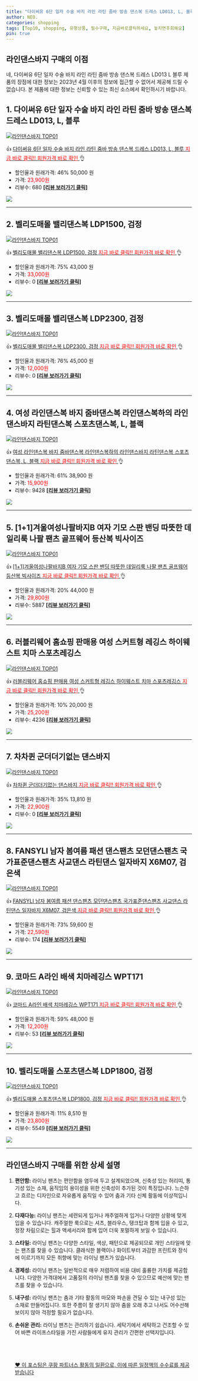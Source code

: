 ```yaml
---
title: "다이써유 6단 일자 수술 바지 라인 라틴 줌바 방송 댄스복 드레스 LD013, L, 블루 가격 최저가 할인가 라인댄스바지 최저가 추천 제품 비교"
author: NEO.
categories: shopping
tags: [Top10, shopping, 유행상품, 필수구매, 지금바로클릭하세요, 놓치면후회해요]
pin: true
---
```

## 라인댄스바지 구매의 이점
네, 다이써유 6단 일자 수술 바지 라인 라틴 줌바 방송 댄스복 드레스 LD013 L 블루 제품의 장점에 대한 정보는 2023년 4월 이후의 정보에 접근할 수 없어서 제공해 드릴 수 없습니다. 본 제품에 대한 정보는 신뢰할 수 있는 최신 소스에서 확인하시기 바랍니다.

   

## 1. 다이써유 6단 일자 수술 바지 라인 라틴 줌바 방송 댄스복 드레스 LD013, L, 블루

[![라인댄스바지 TOP01](https://thumbnail7.coupangcdn.com/thumbnails/remote/490x490ex/image/vendor_inventory/2f8b/996707d59c037ac8d75ac52c5b61c9e21f863f0ffc7383d120f062da4c9c.jpg)](https://link.coupang.com/re/AFFSDP?lptag=AF3617701&subid=GithubCoopas&pageKey=7606663408&traceid=V0-153&itemId=20135612099&vendorItemId=88022670632)


👍 [다이써유 6단 일자 수술 바지 라인 라틴 줌바 방송 댄스복 드레스 LD013, L, 블루 <font color=red> 지금 바로 클릭!! 회원가격 바로 확인 </font> ](https://link.coupang.com/re/AFFSDP?lptag=AF3617701&subid=GithubCoopas&pageKey=7606663408&traceid=V0-153&itemId=20135612099&vendorItemId=88022670632) 👌 


- 할인율과 원래가격: 46%  50,000   원
- 가격: <span style='color:red'>23,900원</span>
- 리뷰수: 680  [**[리뷰 보러가기 클릭]**](https://link.coupang.com/re/AFFSDP?lptag=AF3617701&subid=GithubCoopas&pageKey=7606663408&traceid=V0-153&itemId=20135612099&vendorItemId=88022670632)

[![](/discount_price.png)](https://link.coupang.com/re/AFFSDP?lptag=AF3617701&subid=GithubCoopas&pageKey=7606663408&traceid=V0-153&itemId=20135612099&vendorItemId=88022670632)

---


   

## 2. 벨리도매몰 밸리댄스복 LDP1500, 검정

[![라인댄스바지 TOP01](https://thumbnail6.coupangcdn.com/thumbnails/remote/490x490ex/image/retail/images/2019/03/29/16/9/4323c32e-b18a-499a-bf64-6eb897a83616.jpg)](https://link.coupang.com/re/AFFSDP?lptag=AF3617701&subid=GithubCoopas&pageKey=203454321&traceid=V0-153&itemId=597034224&vendorItemId=4563581570)


👍 [벨리도매몰 밸리댄스복 LDP1500, 검정 <font color=red> 지금 바로 클릭!! 회원가격 바로 확인 </font> ](https://link.coupang.com/re/AFFSDP?lptag=AF3617701&subid=GithubCoopas&pageKey=203454321&traceid=V0-153&itemId=597034224&vendorItemId=4563581570) 👌 


- 할인율과 원래가격: 75%  43,000   원
- 가격: <span style='color:red'>33,000원</span>
- 리뷰수: 0  [**[리뷰 보러가기 클릭]**](https://link.coupang.com/re/AFFSDP?lptag=AF3617701&subid=GithubCoopas&pageKey=203454321&traceid=V0-153&itemId=597034224&vendorItemId=4563581570)

[![](/discount_price.png)](https://link.coupang.com/re/AFFSDP?lptag=AF3617701&subid=GithubCoopas&pageKey=203454321&traceid=V0-153&itemId=597034224&vendorItemId=4563581570)

---


   

## 3. 벨리도매몰 밸리댄스복 LDP2300, 검정

[![라인댄스바지 TOP01](https://thumbnail6.coupangcdn.com/thumbnails/remote/490x490ex/image/retail/images/2019/03/29/16/0/f1a9fc59-e49d-4ea3-87fb-e8bee4fd8178.jpg)](https://link.coupang.com/re/AFFSDP?lptag=AF3617701&subid=GithubCoopas&pageKey=203454746&traceid=V0-153&itemId=597035572&vendorItemId=4563585672)


👍 [벨리도매몰 밸리댄스복 LDP2300, 검정 <font color=red> 지금 바로 클릭!! 회원가격 바로 확인 </font> ](https://link.coupang.com/re/AFFSDP?lptag=AF3617701&subid=GithubCoopas&pageKey=203454746&traceid=V0-153&itemId=597035572&vendorItemId=4563585672) 👌 


- 할인율과 원래가격: 76%  45,000   원
- 가격: <span style='color:red'>12,000원</span>
- 리뷰수: 0  [**[리뷰 보러가기 클릭]**](https://link.coupang.com/re/AFFSDP?lptag=AF3617701&subid=GithubCoopas&pageKey=203454746&traceid=V0-153&itemId=597035572&vendorItemId=4563585672)

[![](/discount_price.png)](https://link.coupang.com/re/AFFSDP?lptag=AF3617701&subid=GithubCoopas&pageKey=203454746&traceid=V0-153&itemId=597035572&vendorItemId=4563585672)

---


   

## 4. 여성 라인댄스복 바지 줌바댄스복 라인댄스복하의 라인댄스바지 라틴댄스복 스포츠댄스복, L, 블랙

[![라인댄스바지 TOP01](https://thumbnail6.coupangcdn.com/thumbnails/remote/490x490ex/image/vendor_inventory/c48d/f7aeb1fc7ae25b3eeb82c14984b1ee69efc791efa40cd00f05bfd12a0223.png)](https://link.coupang.com/re/AFFSDP?lptag=AF3617701&subid=GithubCoopas&pageKey=7798322395&traceid=V0-153&itemId=21114193441&vendorItemId=88176039506)


👍 [여성 라인댄스복 바지 줌바댄스복 라인댄스복하의 라인댄스바지 라틴댄스복 스포츠댄스복, L, 블랙 <font color=red> 지금 바로 클릭!! 회원가격 바로 확인 </font> ](https://link.coupang.com/re/AFFSDP?lptag=AF3617701&subid=GithubCoopas&pageKey=7798322395&traceid=V0-153&itemId=21114193441&vendorItemId=88176039506) 👌 


- 할인율과 원래가격: 61%  38,900   원
- 가격: <span style='color:red'>15,900원</span>
- 리뷰수: 9428  [**[리뷰 보러가기 클릭]**](https://link.coupang.com/re/AFFSDP?lptag=AF3617701&subid=GithubCoopas&pageKey=7798322395&traceid=V0-153&itemId=21114193441&vendorItemId=88176039506)

[![](/discount_price.png)](https://link.coupang.com/re/AFFSDP?lptag=AF3617701&subid=GithubCoopas&pageKey=7798322395&traceid=V0-153&itemId=21114193441&vendorItemId=88176039506)

---


   

## 5. [1+1]겨울여성나팔바지B 여자 기모 스판 밴딩 따뜻한 데일리룩 나팔 팬츠 골프웨어 등산복 빅사이즈

[![라인댄스바지 TOP01](https://thumbnail9.coupangcdn.com/thumbnails/remote/490x490ex/image/vendor_inventory/b318/f2fae80c01e4577680dd4727e5ef3fedb416caf254c85c1e78ccc56477c1.jpg)](https://link.coupang.com/re/AFFSDP?lptag=AF3617701&subid=GithubCoopas&pageKey=6455224743&traceid=V0-153&itemId=19143309687&vendorItemId=81277885325)


👍 [[1+1]겨울여성나팔바지B 여자 기모 스판 밴딩 따뜻한 데일리룩 나팔 팬츠 골프웨어 등산복 빅사이즈 <font color=red> 지금 바로 클릭!! 회원가격 바로 확인 </font> ](https://link.coupang.com/re/AFFSDP?lptag=AF3617701&subid=GithubCoopas&pageKey=6455224743&traceid=V0-153&itemId=19143309687&vendorItemId=81277885325) 👌 


- 할인율과 원래가격: 20%  44,000   원
- 가격: <span style='color:red'>29,800원</span>
- 리뷰수: 5887  [**[리뷰 보러가기 클릭]**](https://link.coupang.com/re/AFFSDP?lptag=AF3617701&subid=GithubCoopas&pageKey=6455224743&traceid=V0-153&itemId=19143309687&vendorItemId=81277885325)

[![](/discount_price.png)](https://link.coupang.com/re/AFFSDP?lptag=AF3617701&subid=GithubCoopas&pageKey=6455224743&traceid=V0-153&itemId=19143309687&vendorItemId=81277885325)

---


   

## 6. 러블리웨어 홈쇼핑 판매용 여성 스커트형 레깅스 하이웨스트 치마 스포츠레깅스

[![라인댄스바지 TOP01](https://thumbnail10.coupangcdn.com/thumbnails/remote/490x490ex/image/vendor_inventory/d647/71cb31d256d33a4cbd6e655f4080da6f64d40e0c6863e8049aac611ab2a0.jpg)](https://link.coupang.com/re/AFFSDP?lptag=AF3617701&subid=GithubCoopas&pageKey=7212235182&traceid=V0-153&itemId=18255048365&vendorItemId=85401687119)


👍 [러블리웨어 홈쇼핑 판매용 여성 스커트형 레깅스 하이웨스트 치마 스포츠레깅스 <font color=red> 지금 바로 클릭!! 회원가격 바로 확인 </font> ](https://link.coupang.com/re/AFFSDP?lptag=AF3617701&subid=GithubCoopas&pageKey=7212235182&traceid=V0-153&itemId=18255048365&vendorItemId=85401687119) 👌 


- 할인율과 원래가격: 10%  20,000   원
- 가격: <span style='color:red'>25,200원</span>
- 리뷰수: 4236  [**[리뷰 보러가기 클릭]**](https://link.coupang.com/re/AFFSDP?lptag=AF3617701&subid=GithubCoopas&pageKey=7212235182&traceid=V0-153&itemId=18255048365&vendorItemId=85401687119)

[![](/discount_price.png)](https://link.coupang.com/re/AFFSDP?lptag=AF3617701&subid=GithubCoopas&pageKey=7212235182&traceid=V0-153&itemId=18255048365&vendorItemId=85401687119)

---


   

## 7. 차차퀸 군더더기없는 댄스바지

[![라인댄스바지 TOP01](https://thumbnail8.coupangcdn.com/thumbnails/remote/490x490ex/image/vendor_inventory/c015/5f030e8a1cb0bd89170fc0344d88c6e0a9c0e683cf1fcbebf1092a621494.jpg)](https://link.coupang.com/re/AFFSDP?lptag=AF3617701&subid=GithubCoopas&pageKey=239711639&traceid=V0-153&itemId=762520838&vendorItemId=87574329073)


👍 [차차퀸 군더더기없는 댄스바지 <font color=red> 지금 바로 클릭!! 회원가격 바로 확인 </font> ](https://link.coupang.com/re/AFFSDP?lptag=AF3617701&subid=GithubCoopas&pageKey=239711639&traceid=V0-153&itemId=762520838&vendorItemId=87574329073) 👌 


- 할인율과 원래가격: 35%  13,810   원
- 가격: <span style='color:red'>22,900원</span>
- 리뷰수: 0  [**[리뷰 보러가기 클릭]**](https://link.coupang.com/re/AFFSDP?lptag=AF3617701&subid=GithubCoopas&pageKey=239711639&traceid=V0-153&itemId=762520838&vendorItemId=87574329073)

[![](/discount_price.png)](https://link.coupang.com/re/AFFSDP?lptag=AF3617701&subid=GithubCoopas&pageKey=239711639&traceid=V0-153&itemId=762520838&vendorItemId=87574329073)

---


   

## 8. FANSYLI 남자 봄여름 패션 댄스팬츠 모던댄스팬츠 국가표준댄스팬츠 사교댄스 라틴댄스 일자바지 X6M07, 검은색

[![라인댄스바지 TOP01](https://thumbnail9.coupangcdn.com/thumbnails/remote/490x490ex/image/vendor_inventory/f642/4043ba51709b92622601174ff43be77add87c7a867239a57c896fe4aff90.jpg)](https://link.coupang.com/re/AFFSDP?lptag=AF3617701&subid=GithubCoopas&pageKey=7388486865&traceid=V0-153&itemId=19097715676&vendorItemId=88385078894)


👍 [FANSYLI 남자 봄여름 패션 댄스팬츠 모던댄스팬츠 국가표준댄스팬츠 사교댄스 라틴댄스 일자바지 X6M07, 검은색 <font color=red> 지금 바로 클릭!! 회원가격 바로 확인 </font> ](https://link.coupang.com/re/AFFSDP?lptag=AF3617701&subid=GithubCoopas&pageKey=7388486865&traceid=V0-153&itemId=19097715676&vendorItemId=88385078894) 👌 


- 할인율과 원래가격: 73%  59,600   원
- 가격: <span style='color:red'>22,590원</span>
- 리뷰수: 174  [**[리뷰 보러가기 클릭]**](https://link.coupang.com/re/AFFSDP?lptag=AF3617701&subid=GithubCoopas&pageKey=7388486865&traceid=V0-153&itemId=19097715676&vendorItemId=88385078894)

[![](/discount_price.png)](https://link.coupang.com/re/AFFSDP?lptag=AF3617701&subid=GithubCoopas&pageKey=7388486865&traceid=V0-153&itemId=19097715676&vendorItemId=88385078894)

---


   

## 9. 코마드 A라인 배색 치마레깅스 WPT171

[![라인댄스바지 TOP01](https://thumbnail8.coupangcdn.com/thumbnails/remote/490x490ex/image/vendor_inventory/44db/ec5cbeb4d90b7a8323e22726cfe0130ac73999eddf55e5d065fcf8de70a3.jpg)](https://link.coupang.com/re/AFFSDP?lptag=AF3617701&subid=GithubCoopas&pageKey=7069969025&traceid=V0-153&itemId=17770332911&vendorItemId=84934538137)


👍 [코마드 A라인 배색 치마레깅스 WPT171 <font color=red> 지금 바로 클릭!! 회원가격 바로 확인 </font> ](https://link.coupang.com/re/AFFSDP?lptag=AF3617701&subid=GithubCoopas&pageKey=7069969025&traceid=V0-153&itemId=17770332911&vendorItemId=84934538137) 👌 


- 할인율과 원래가격: 59%  48,000   원
- 가격: <span style='color:red'>12,200원</span>
- 리뷰수: 53  [**[리뷰 보러가기 클릭]**](https://link.coupang.com/re/AFFSDP?lptag=AF3617701&subid=GithubCoopas&pageKey=7069969025&traceid=V0-153&itemId=17770332911&vendorItemId=84934538137)

[![](/discount_price.png)](https://link.coupang.com/re/AFFSDP?lptag=AF3617701&subid=GithubCoopas&pageKey=7069969025&traceid=V0-153&itemId=17770332911&vendorItemId=84934538137)

---


   

## 10. 벨리도매몰 스포츠댄스복 LDP1800, 검정

[![라인댄스바지 TOP01](https://thumbnail7.coupangcdn.com/thumbnails/remote/490x490ex/image/retail/images/2019/03/29/16/9/fda786be-1755-4be6-ac2d-241c7a2d0d97.jpg)](https://link.coupang.com/re/AFFSDP?lptag=AF3617701&subid=GithubCoopas&pageKey=203454291&traceid=V0-153&itemId=597034131&vendorItemId=4563581434)


👍 [벨리도매몰 스포츠댄스복 LDP1800, 검정 <font color=red> 지금 바로 클릭!! 회원가격 바로 확인 </font> ](https://link.coupang.com/re/AFFSDP?lptag=AF3617701&subid=GithubCoopas&pageKey=203454291&traceid=V0-153&itemId=597034131&vendorItemId=4563581434) 👌 


- 할인율과 원래가격: 11%  8,510   원
- 가격: <span style='color:red'>23,800원</span>
- 리뷰수: 5549  [**[리뷰 보러가기 클릭]**](https://link.coupang.com/re/AFFSDP?lptag=AF3617701&subid=GithubCoopas&pageKey=203454291&traceid=V0-153&itemId=597034131&vendorItemId=4563581434)

[![](/discount_price.png)](https://link.coupang.com/re/AFFSDP?lptag=AF3617701&subid=GithubCoopas&pageKey=203454291&traceid=V0-153&itemId=597034131&vendorItemId=4563581434)

---
## 라인댄스바지 구매를 위한 상세 설명
1. **편안함:** 라이닝 팬츠는 편안함을 염두에 두고 설계되었으며, 신축성 있는 허리띠, 통기성 있는 소재, 움직임의 용이성을 위한 신축성이 추가된 것이 특징입니다. 느슨하고 흐르는 디자인으로 자유롭게 움직일 수 있어 춤과 기타 신체 활동에 이상적입니다.

2. **다재다능:** 라이닝 팬츠는 세련되게 입거나 캐주얼하게 입거나 다양한 상황에 맞게 입을 수 있습니다. 캐주얼한 룩으로는 셔츠, 블라우스, 탱크탑과 함께 입을 수 있고, 정장 차림으로는 힐과 액세서리와 함께 입어 더욱 포멀하게 보일 수 있습니다.

3. **스타일:** 라이닝 팬츠는 다양한 스타일, 색상, 패턴으로 제공되므로 개인 스타일에 맞는 팬츠를 찾을 수 있습니다. 클래식한 블랙이나 화이트부터 과감한 프린트와 장식에 이르기까지 모든 취향에 맞는 라이닝 팬츠가 있습니다.

4. **경제성:** 라이닝 팬츠는 일반적으로 매우 저렴하여 비용 대비 훌륭한 가치를 제공합니다. 다양한 가격대에서 고품질의 라이닝 팬츠를 찾을 수 있으므로 예산에 맞는 팬츠를 찾을 수 있습니다.

5. **내구성:** 라이닝 팬츠는 춤과 기타 활동의 마모와 파손을 견딜 수 있는 내구성 있는 소재로 만들어집니다. 또한 주름이 잘 생기지 않아 춤을 오래 추고 나서도 어수선해 보이지 않아 걱정할 필요가 없습니다.

6. **손쉬운 관리:** 라이닝 팬츠는 관리하기 쉽습니다. 세탁기에서 세탁하고 건조할 수 있어 바쁜 라이프스타일을 가진 사람들에게 유지 관리가 간편한 선택지입니다.<br><br><br><br><br> [ ❤  이 포스팅은 쿠팡 파트너스 활동의 일환으로, 이에 따른 일정액의 수수료를 제공받습니다](https://link.coupang.com/a/bcEFyh)